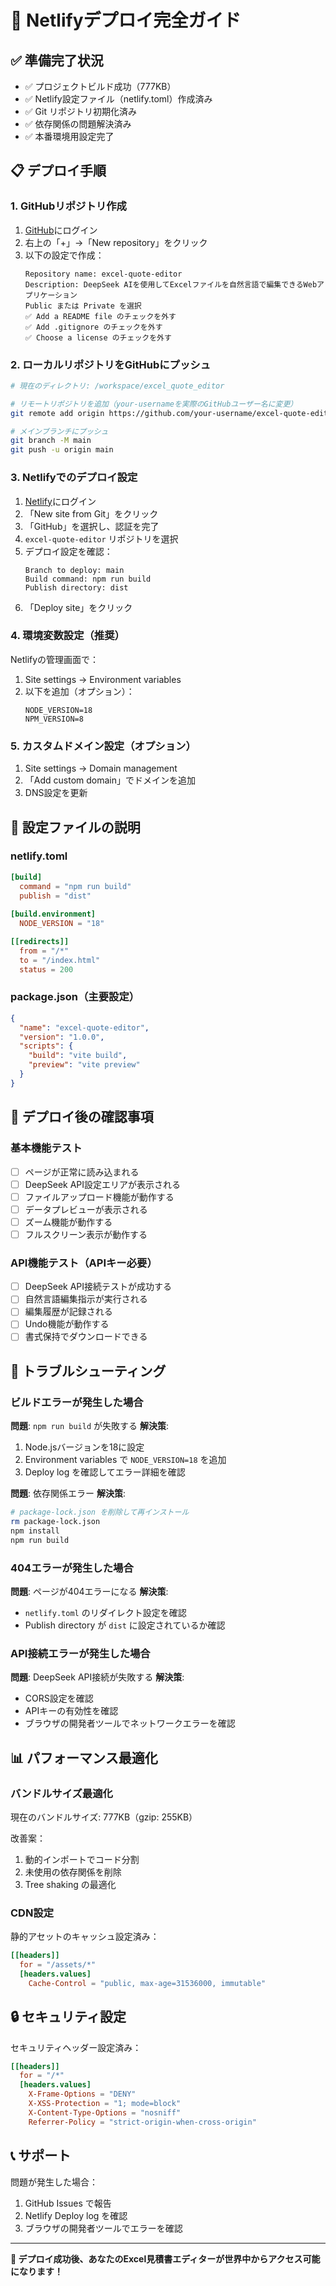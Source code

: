 # 🚀 Netlifyデプロイ完全ガイド

## ✅ 準備完了状況

- ✅ プロジェクトビルド成功（777KB）
- ✅ Netlify設定ファイル（netlify.toml）作成済み
- ✅ Git リポジトリ初期化済み
- ✅ 依存関係の問題解決済み
- ✅ 本番環境用設定完了

## 📋 デプロイ手順

### 1. GitHubリポジトリ作成

1. [GitHub](https://github.com)にログイン
2. 右上の「+」→「New repository」をクリック
3. 以下の設定で作成：
   ```
   Repository name: excel-quote-editor
   Description: DeepSeek AIを使用してExcelファイルを自然言語で編集できるWebアプリケーション
   Public または Private を選択
   ✅ Add a README file のチェックを外す
   ✅ Add .gitignore のチェックを外す
   ✅ Choose a license のチェックを外す
   ```

### 2. ローカルリポジトリをGitHubにプッシュ

```bash
# 現在のディレクトリ: /workspace/excel_quote_editor

# リモートリポジトリを追加（your-usernameを実際のGitHubユーザー名に変更）
git remote add origin https://github.com/your-username/excel-quote-editor.git

# メインブランチにプッシュ
git branch -M main
git push -u origin main
```

### 3. Netlifyでのデプロイ設定

1. [Netlify](https://netlify.com)にログイン
2. 「New site from Git」をクリック
3. 「GitHub」を選択し、認証を完了
4. `excel-quote-editor` リポジトリを選択
5. デプロイ設定を確認：
   ```
   Branch to deploy: main
   Build command: npm run build
   Publish directory: dist
   ```
6. 「Deploy site」をクリック

### 4. 環境変数設定（推奨）

Netlifyの管理画面で：
1. Site settings → Environment variables
2. 以下を追加（オプション）：
   ```
   NODE_VERSION=18
   NPM_VERSION=8
   ```

### 5. カスタムドメイン設定（オプション）

1. Site settings → Domain management
2. 「Add custom domain」でドメインを追加
3. DNS設定を更新

## 🔧 設定ファイルの説明

### netlify.toml
```toml
[build]
  command = "npm run build"
  publish = "dist"
  
[build.environment]
  NODE_VERSION = "18"

[[redirects]]
  from = "/*"
  to = "/index.html"
  status = 200
```

### package.json（主要設定）
```json
{
  "name": "excel-quote-editor",
  "version": "1.0.0",
  "scripts": {
    "build": "vite build",
    "preview": "vite preview"
  }
}
```

## 🎯 デプロイ後の確認事項

### 基本機能テスト
- [ ] ページが正常に読み込まれる
- [ ] DeepSeek API設定エリアが表示される
- [ ] ファイルアップロード機能が動作する
- [ ] データプレビューが表示される
- [ ] ズーム機能が動作する
- [ ] フルスクリーン表示が動作する

### API機能テスト（APIキー必要）
- [ ] DeepSeek API接続テストが成功する
- [ ] 自然言語編集指示が実行される
- [ ] 編集履歴が記録される
- [ ] Undo機能が動作する
- [ ] 書式保持でダウンロードできる

## 🚨 トラブルシューティング

### ビルドエラーが発生した場合

**問題**: `npm run build` が失敗する
**解決策**:
1. Node.jsバージョンを18に設定
2. Environment variables で `NODE_VERSION=18` を追加
3. Deploy log を確認してエラー詳細を確認

**問題**: 依存関係エラー
**解決策**:
```bash
# package-lock.json を削除して再インストール
rm package-lock.json
npm install
npm run build
```

### 404エラーが発生した場合

**問題**: ページが404エラーになる
**解決策**:
- `netlify.toml` のリダイレクト設定を確認
- Publish directory が `dist` に設定されているか確認

### API接続エラーが発生した場合

**問題**: DeepSeek API接続が失敗する
**解決策**:
- CORS設定を確認
- APIキーの有効性を確認
- ブラウザの開発者ツールでネットワークエラーを確認

## 📊 パフォーマンス最適化

### バンドルサイズ最適化
現在のバンドルサイズ: 777KB（gzip: 255KB）

改善案：
1. 動的インポートでコード分割
2. 未使用の依存関係を削除
3. Tree shaking の最適化

### CDN設定
静的アセットのキャッシュ設定済み：
```toml
[[headers]]
  for = "/assets/*"
  [headers.values]
    Cache-Control = "public, max-age=31536000, immutable"
```

## 🔒 セキュリティ設定

セキュリティヘッダー設定済み：
```toml
[[headers]]
  for = "/*"
  [headers.values]
    X-Frame-Options = "DENY"
    X-XSS-Protection = "1; mode=block"
    X-Content-Type-Options = "nosniff"
    Referrer-Policy = "strict-origin-when-cross-origin"
```

## 📞 サポート

問題が発生した場合：
1. GitHub Issues で報告
2. Netlify Deploy log を確認
3. ブラウザの開発者ツールでエラーを確認

---

**🎉 デプロイ成功後、あなたのExcel見積書エディターが世界中からアクセス可能になります！**